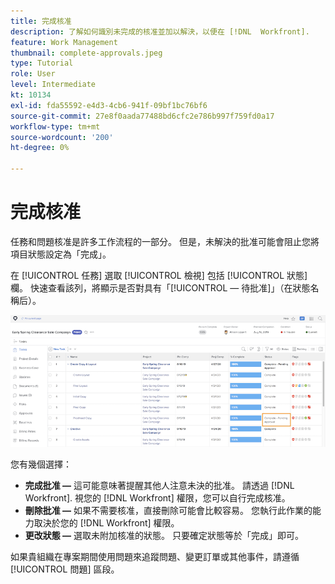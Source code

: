 ```yaml
---
title: 完成核准
description: 了解如何識別未完成的核准並加以解決，以便在 [!DNL  Workfront].
feature: Work Management
thumbnail: complete-approvals.jpeg
type: Tutorial
role: User
level: Intermediate
kt: 10134
exl-id: fda55592-e4d3-4cb6-941f-09bf1bc76bf6
source-git-commit: 27e8f0aada77488bd6cfc2e786b997f759fd0a17
workflow-type: tm+mt
source-wordcount: '200'
ht-degree: 0%

---
```


# 完成核准

任務和問題核准是許多工作流程的一部分。 但是，未解決的批准可能會阻止您將項目狀態設定為「完成」。

在 [!UICONTROL 任務] 選取 [!UICONTROL 檢視] 包括 [!UICONTROL 狀態] 欄。 快速查看該列，將顯示是否對具有「[!UICONTROL  — 待批准]」（在狀態名稱后）。

![顯示未完成批准的項目](assets/planner-fund-approval-pending.png)

您有幾個選擇：

* **完成批准 —** 這可能意味著提醒其他人注意未決的批准。 請透過 [!DNL Workfront]. 視您的 [!DNL Workfront] 權限，您可以自行完成核准。
* **刪除批准 —** 如果不需要核准，直接刪除可能會比較容易。 您執行此作業的能力取決於您的 [!DNL Workfront] 權限。
* **更改狀態 —** 選取未附加核准的狀態。 只要確定狀態等於「完成」即可。

如果貴組織在專案期間使用問題來追蹤問題、變更訂單或其他事件，請遵循 [!UICONTROL 問題] 區段。
